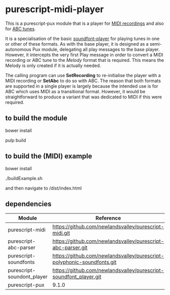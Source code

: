 purescript-midi-player
======================


This is a purescript-pux module that is a player for [MIDI recordings](https://github.com/newlandsvalley/purescript-midi/blob/master/src/Data/Midi.purs) and also for [ABC tunes](https://github.com/newlandsvalley/purescript-abc-parser).

It is a specialisation of the basic [soundfont-player](https://github.com/newlandsvalley/purescript-soundfont-player) for playing tunes in one or other of these formats. As with the base player, it is designed as a semi-autonomous Pux module, delegating all play messages to the base player. However, it intercepts the very first Play message in order to convert a MIDI recording or ABC tune to the _Melody_ format that is required. This means the Melody is only created if it is actually needed. 

The calling program can use __SetRecording__ to re-initialise the player with a MIDI recording or __SetAbc__ to do so with ABC.  The reason that both formats are supported in a single player is largely because the intended use is for ABC which uses MIDI as a transitional format.  However, it would be straightforward to produce a variant that was dedicated to MIDI if this were required.

to build the module
-------------------

   bower install

   pulp build


to build the (MIDI) example
---------------------------

   bower install

   ./buildExample.sh

   and then navigate to /dist/index.html   
   
dependencies
------------

| Module                     | Reference                                                              |
| -------------------------- | ---------------------------------------------------------------------- |
| purescript-midi            | https://github.com/newlandsvalley/purescript-midi.git                  |
| purescript-abc-parser      | https://github.com/newlandsvalley/purescript-abc-parser.git            |
| purescript-soundfonts      | https://github.com/newlandsvalley/purescript-polyphonic-soundfonts.git |
| purescript-soundont_player | https://github.com/newlandsvalley/purescript-soundfont_player.git      |
| purescript-pux             | 9.1.0                                                                  |
